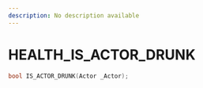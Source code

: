 ```yaml
---
description: No description available 
---
```


# HEALTH\_IS_ACTOR_DRUNK

```cpp
bool IS_ACTOR_DRUNK(Actor _Actor);
```